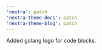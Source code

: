 ```yaml
---
'nextra': patch
'nextra-theme-docs': patch
'nextra-theme-blog': patch
---
```


Added golang logo for code blocks.
